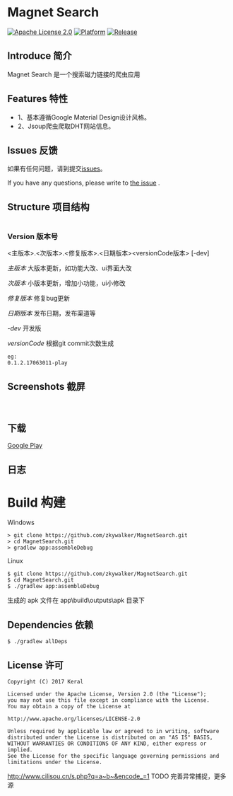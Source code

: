 # Magnet Search

[![Apache License 2.0][1]][2]
[![Platform][3]][4]
[![Release][100]]()

## Introduce 简介
Magnet Search 是一个搜索磁力链接的爬虫应用
## Features 特性
* 1、基本遵循Google Material Design设计风格。
* 2、Jsoup爬虫爬取DHT网站信息。

## Issues 反馈
如果有任何问题，请到提交[issues][21]。

If you have any questions, please write to [the issue][21] .

## Structure 项目结构
```
```

### Version 版本号

<主版本>.<次版本>.<修复版本>.<日期版本><versionCode版本> [-dev]

*主版本* 大版本更新，如功能大改、ui界面大改

*次版本* 小版本更新，增加小功能，ui小修改

*修复版本* 修复bug更新

*日期版本* 发布日期，发布渠道等

*-dev* 开发版

*versionCode* 根据git commit次数生成

```
eg:
0.1.2.17063011-play
```

## Screenshots 截屏
![]()
![]()
## 下载
[Google Play][20]
## 日志

# Build 构建

Windows

    > git clone https://github.com/zkywalker/MagnetSearch.git
    > cd MagnetSearch.git
    > gradlew app:assembleDebug

Linux

    $ git clone https://github.com/zkywalker/MagnetSearch.git
    $ cd MagnetSearch.git
    $ ./gradlew app:assembleDebug

生成的 apk 文件在 app\build\outputs\apk 目录下


## Dependencies 依赖


    $ ./gradlew allDeps

## License 许可
```
Copyright (C) 2017 Keral

Licensed under the Apache License, Version 2.0 (the "License");
you may not use this file except in compliance with the License.
You may obtain a copy of the License at

http://www.apache.org/licenses/LICENSE-2.0

Unless required by applicable law or agreed to in writing, software
distributed under the License is distributed on an "AS IS" BASIS,
WITHOUT WARRANTIES OR CONDITIONS OF ANY KIND, either express or implied.
See the License for the specific language governing permissions and
limitations under the License.
```

[1]:https://img.shields.io/:license-apache-blue.svg
[2]:https://www.apache.org/licenses/LICENSE-2.0.html
[3]:https://img.shields.io/badge/platform-Android-blue.svg
[4]:https://www.android.com/

[100]:https://img.shields.io/badge/release-1.3.2-blue.svg

[20]:https://play.google.com/store/apps/details?id=org.zky.tool.magnetsearch

[21]:https://github.com/zkywalker/MagnetSearch/issues


http://www.cilisou.cn/s.php?q=a~b~&encode_=1
TODO 完善异常捕捉，更多源